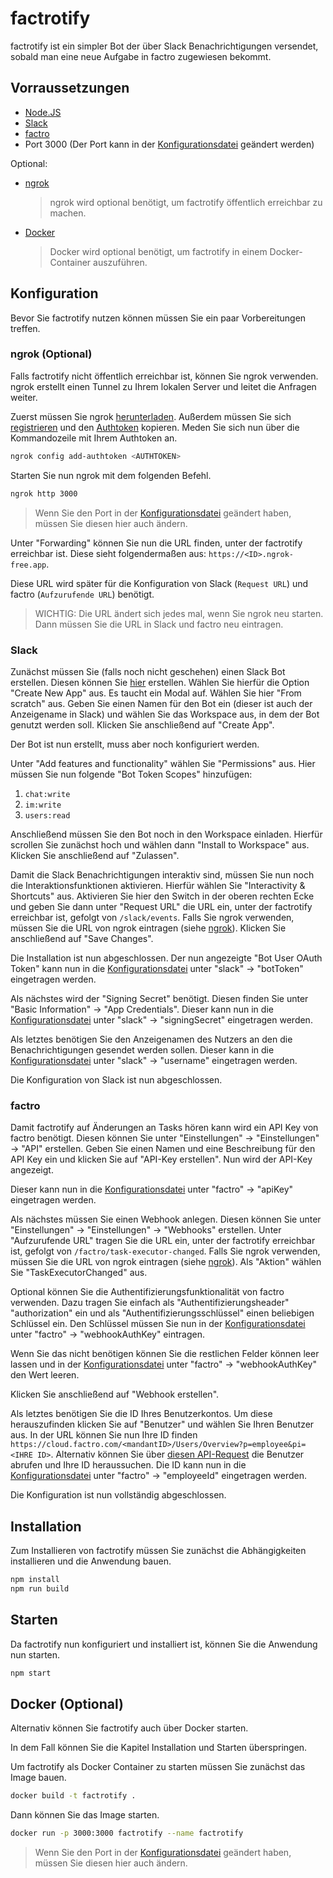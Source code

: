 # factrotify

factrotify ist ein simpler Bot der über Slack Benachrichtigungen versendet, sobald man eine neue Aufgabe in factro zugewiesen bekommt.

## Vorraussetzungen

- [Node.JS](https://nodejs.org/de)
- [Slack](https://slack.com)
- [factro](https://www.factro.de)
- Port 3000 (Der Port kann in der [Konfigurationsdatei](./src/config/config.json) geändert werden)

Optional:

- [ngrok](https://ngrok.com)
  > ngrok wird optional benötigt, um factrotify öffentlich erreichbar zu machen.
- [Docker](https://www.docker.com)
  > Docker wird optional benötigt, um factrotify in einem Docker-Container auszuführen.

## Konfiguration

Bevor Sie factrotify nutzen können müssen Sie ein paar Vorbereitungen treffen.

### ngrok (Optional)

Falls factrotify nicht öffentlich erreichbar ist, können Sie ngrok verwenden.
ngrok erstellt einen Tunnel zu Ihrem lokalen Server und leitet die Anfragen weiter.

Zuerst müssen Sie ngrok [herunterladen](https://ngrok.com/download).
Außerdem müssen Sie sich [registrieren](https://dashboard.ngrok.com/signup) und den [Authtoken](https://dashboard.ngrok.com/get-started/your-authtoken) kopieren.
Meden Sie sich nun über die Kommandozeile mit Ihrem Authtoken an.

```bash
ngrok config add-authtoken <AUTHTOKEN>
```

Starten Sie nun ngrok mit dem folgenden Befehl.

```bash
ngrok http 3000
```

> Wenn Sie den Port in der [Konfigurationsdatei](./src/config/config.json) geändert haben, müssen Sie diesen hier auch ändern.

Unter "Forwarding" können Sie nun die URL finden, unter der factrotify erreichbar ist.
Diese sieht folgendermaßen aus: `https://<ID>.ngrok-free.app`.

Diese URL wird später für die Konfiguration von Slack (`Request URL`) und factro (`Aufzurufende URL`) benötigt.

> WICHTIG: Die URL ändert sich jedes mal, wenn Sie ngrok neu starten. Dann müssen Sie die URL in Slack und factro neu eintragen.

### Slack

Zunächst müssen Sie (falls noch nicht geschehen) einen Slack Bot erstellen.
Diesen können Sie [hier](https://api.slack.com/apps) erstellen.
Wählen Sie hierfür die Option "Create New App" aus.
Es taucht ein Modal auf. Wählen Sie hier "From scratch" aus.
Geben Sie einen Namen für den Bot ein (dieser ist auch der Anzeigename in Slack) und wählen Sie das Workspace aus, in dem der Bot genutzt werden soll.
Klicken Sie anschließend auf "Create App".

Der Bot ist nun erstellt, muss aber noch konfiguriert werden.

Unter "Add features and functionality" wählen Sie "Permissions" aus.
Hier müssen Sie nun folgende "Bot Token Scopes" hinzufügen:

1. `chat:write`
2. `im:write`
3. `users:read`

Anschließend müssen Sie den Bot noch in den Workspace einladen.
Hierfür scrollen Sie zunächst hoch und wählen dann "Install to Workspace" aus.
Klicken Sie anschließend auf "Zulassen".

Damit die Slack Benachrichtigungen interaktiv sind, müssen Sie nun noch die Interaktionsfunktionen aktivieren.
Hierfür wählen Sie "Interactivity & Shortcuts" aus.
Aktivieren Sie hier den Switch in der oberen rechten Ecke und geben Sie dann unter "Request URL" die URL ein, unter der factrotify erreichbar ist, gefolgt von `/slack/events`.
Falls Sie ngrok verwenden, müssen Sie die URL von ngrok eintragen (siehe [ngrok](#ngrok-optional)).
Klicken Sie anschließend auf "Save Changes".

Die Installation ist nun abgeschlossen.
Der nun angezeigte "Bot User OAuth Token" kann nun in die [Konfigurationsdatei](./src/config/config.json) unter "slack" -> "botToken" eingetragen werden.

Als nächstes wird der "Signing Secret" benötigt.
Diesen finden Sie unter "Basic Information" -> "App Credentials".
Dieser kann nun in die [Konfigurationsdatei](./src/config/config.json) unter "slack" -> "signingSecret" eingetragen werden.

Als letztes benötigen Sie den Anzeigenamen des Nutzers an den die Benachrichtigungen gesendet werden sollen.
Dieser kann in die [Konfigurationsdatei](./src/config/config.json) unter "slack" -> "username" eingetragen werden.

Die Konfiguration von Slack ist nun abgeschlossen.

### factro

Damit factrotify auf Änderungen an Tasks hören kann wird ein API Key von factro benötigt.
Diesen können Sie unter "Einstellungen" -> "Einstellungen" -> "API" erstellen.
Geben Sie einen Namen und eine Beschreibung für den API Key ein und klicken Sie auf "API-Key erstellen".
Nun wird der API-Key angezeigt.

Dieser kann nun in die [Konfigurationsdatei](./src/config/config.json) unter "factro" -> "apiKey" eingetragen werden.

Als nächstes müssen Sie einen Webhook anlegen.
Diesen können Sie unter "Einstellungen" -> "Einstellungen" -> "Webhooks" erstellen.
Unter "Aufzurufende URL" tragen Sie die URL ein, unter der factrotify erreichbar ist, gefolgt von `/factro/task-executor-changed`.
Falls Sie ngrok verwenden, müssen Sie die URL von ngrok eintragen (siehe [ngrok](#ngrok-optional)).
Als "Aktion" wählen Sie "TaskExecutorChanged" aus.

Optional können Sie die Authentifizierungsfunktionalität von factro verwenden.
Dazu tragen Sie einfach als "Authentifizierungsheader" "authorization" ein und als "Authentifizierungsschlüssel" einen beliebigen Schlüssel ein.
Den Schlüssel müssen Sie nun in der [Konfigurationsdatei](./src/config/config.json) unter "factro" -> "webhookAuthKey" eintragen.

Wenn Sie das nicht benötigen können Sie die restlichen Felder können leer lassen und in der [Konfigurationsdatei](./src/config/config.json) unter "factro" -> "webhookAuthKey" den Wert leeren.

Klicken Sie anschließend auf "Webhook erstellen".

Als letztes benötigen Sie die ID Ihres Benutzerkontos.
Um diese herauszufinden klicken Sie auf "Benutzer" und wählen Sie Ihren Benutzer aus.
In der URL können Sie nun Ihre ID finden `https://cloud.factro.com/<mandantID>/Users/Overview?p=employee&pi=<IHRE ID>`.
Alternativ können Sie über [diesen API-Request](https://cloud.factro.com/api/core/docs/#/users/HandleGetUsers) die Benutzer abrufen und Ihre ID heraussuchen.
Die ID kann nun in die [Konfigurationsdatei](./src/config/config.json) unter "factro" -> "employeeId" eingetragen werden.

Die Konfiguration ist nun vollständig abgeschlossen.

## Installation

Zum Installieren von factrotify müssen Sie zunächst die Abhängigkeiten installieren und die Anwendung bauen.

```bash
npm install
npm run build
```

## Starten

Da factrotify nun konfiguriert und installiert ist, können Sie die Anwendung nun starten.

```bash
npm start
```

## Docker (Optional)

Alternativ können Sie factrotify auch über Docker starten.

In dem Fall können Sie die Kapitel Installation und Starten überspringen.

Um factrotify als Docker Container zu starten müssen Sie zunächst das Image bauen.

```bash
docker build -t factrotify .
```

Dann können Sie das Image starten.

```bash
docker run -p 3000:3000 factrotify --name factrotify
```

> Wenn Sie den Port in der [Konfigurationsdatei](./src/config/config.json) geändert haben, müssen Sie diesen hier auch ändern.
